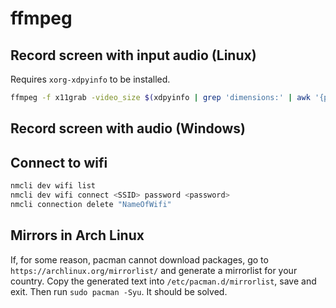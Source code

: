 # ffmpeg

## Record screen with input audio (Linux)

Requires `xorg-xdpyinfo` to be installed.

```bash
ffmpeg -f x11grab -video_size $(xdpyinfo | grep 'dimensions:' | awk '{print $2;}') -i :0.0 -f alsa -i default -c:v libx264 -preset ultrafast -c:a aac -b:a 128k recorded_at-"`date +'%Y-%m-%d %H:%M:%S'`".mp4`
```

## Record screen with audio (Windows)


## Connect to wifi

```Bash
nmcli dev wifi list
nmcli dev wifi connect <SSID> password <password>
nmcli connection delete "NameOfWifi"
```

## Mirrors in Arch Linux

If, for some reason, pacman cannot download packages, go to `https://archlinux.org/mirrorlist/` and generate a mirrorlist
for your country. Copy the generated text into `/etc/pacman.d/mirrorlist`, save and exit. Then run `sudo pacman -Syu`.
It should be solved.
